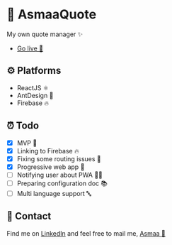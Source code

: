 # 🦋 AsmaaQuote
My own quote manager ✨
- [Go live 🚀](https://asmaamir.com/)

## ⚙ Platforms
* ReactJS ⚛
* AntDesign 🐜
* Firebase 🔥

## ⏰ Todo
- [X] MVP 🎉
- [X] Linking to Firebase 🔥
- [X] Fixing some routing issues 🐛
- [X] Progressive web app 🚀 
- [ ] Notifying user about PWA 👮‍♀️
- [ ] Preparing configuration doc 📚
- [ ] Multi language support 🔤

## 💼 Contact
Find me on [LinkedIn](https://www.linkedin.com/in/asmaamirkhan/) and feel free to mail me, [Asmaa 🦋](mailto:asmaamirkhan.am@gmail.com)
